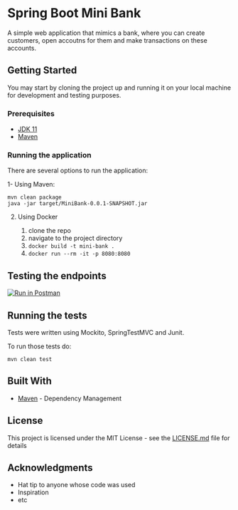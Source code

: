 # Spring Boot Mini Bank

A simple web application that mimics a bank, where you can create customers, open accoutns for them and make transactions on these accounts.

## Getting Started

You may start by cloning the project up and running it on your local machine for development and testing purposes.

### Prerequisites



- [JDK 11](https://www.oracle.com/java/technologies/javase/jdk11-archive-downloads.html)
- [Maven ](https://maven.apache.org)

### Running the application


There are several options to run the application:

1- Using Maven:

```
mvn clean package
java -jar target/MiniBank-0.0.1-SNAPSHOT.jar
```

2. Using Docker

   1. clone the repo
   2. navigate to the project directory
   3. ```docker build -t mini-bank . ```
   4. ```docker run --rm -it -p 8080:8080```

## Testing the endpoints


[![Run in Postman](https://run.pstmn.io/button.svg)](https://www.getpostman.com/collections/09f32f37e27139f05295)


## Running the tests


Tests were written using Mockito, SpringTestMVC and Junit.

To run those tests do:
```
mvn clean test
```


[comment]: <> (## Deployment)


[comment]: <> (work in progress)

## Built With

* [Maven](https://maven.apache.org/) - Dependency Management




## License

This project is licensed under the MIT License - see the [LICENSE.md](LICENSE.md) file for details

## Acknowledgments

* Hat tip to anyone whose code was used
* Inspiration
* etc
